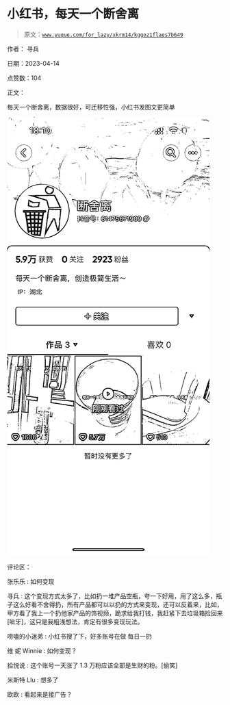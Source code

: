 # 小红书，每天一个断舍离

> 原文：[`www.yuque.com/for_lazy/xkrm14/kggoz1flaes7b649`](https://www.yuque.com/for_lazy/xkrm14/kggoz1flaes7b649)

作者： 寻兵

日期：2023-04-14

点赞数：104

正文：

每天一个断舍离，数据很好，可迁移性强，小红书发图文更简单

![](img/74271fd644370f75e56e4b5def13df98.png)

评论区：

张乐乐 : 如何变现

寻兵 : 这个变现方式太多了，比如扔一堆产品空瓶，夸一下好用，用了这么多，瓶子这么好看不舍得扔，所有产品都可以以扔的方式来变现，还可以反着来，比如，甲方看了我上一个扔他家产品的饰视频，跪求给我打钱，我赶紧下去垃圾箱捡回来[呲牙]，这只是我粗浅想法，肯定有很多变现玩法。

唠嗑的小迷弟 : 小红书搜了下，好多账号在做 每日一扔

维 妮 Winnie : 如何变现？

拾悦说 : 这个账号一天涨了 1.3 万粉应该全部是生财的粉。[偷笑]

米斯特 LIu : 想多了

欧欧 : 看起来是接广告？



